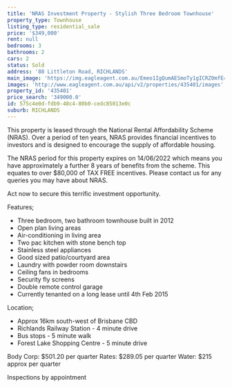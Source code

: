 ```yaml
---
title: 'NRAS Investment Property - Stylish Three Bedroom Townhouse'
property_type: Townhouse
listing_type: residential_sale
price: '$349,000'
rent: null
bedrooms: 3
bathrooms: 2
cars: 2
status: Sold
address: '88 Littleton Road, RICHLANDS'
main_image: 'https://img.eagleagent.com.au/Emeo1IgQumAESmoTy1gICRZ0mfE=/1280x854/smart/https://s3-us-west-2.amazonaws.com/eagleagent-orig/images/6824171/116238623-image-M.jpg'
images: 'http://www.eagleagent.com.au/api/v2/properties/435401/images'
property_id: '435401'
price_search: '349000.0'
id: 575c4e0d-fdb9-48c4-80b0-cedc85013e0c
suburb: RICHLANDS
---
```

This property is leased through the National Rental Affordability Scheme (NRAS). Over a period of ten years, NRAS provides financial incentives to investors and is designed to encourage the supply of affordable housing.

The NRAS period for this property expires on 14/06/2022 which means you have approximately a further 8 years of benefits from the scheme. This equates to over $80,000 of TAX FREE incentives. Please contact us for any queries you may have about NRAS.

Act now to secure this terrific investment opportunity.

Features;

* Three bedroom, two bathroom townhouse built in 2012
* Open plan living areas
* Air-conditioning in living area
* Two pac kitchen with stone bench top
* Stainless steel appliances
* Good sized patio/courtyard area
* Laundry with powder room downstairs
* Ceiling fans in bedrooms
* Security fly screens
* Double remote control garage
* Currently tenanted on a long lease until 4th Feb 2015

Location;

* Approx 16km south-west of Brisbane CBD
* Richlands Railway Station - 4 minute drive
* Bus stops - 5 minute walk
* Forest Lake Shopping Centre - 5 minute drive

Body Corp: $501.20 per quarter
Rates: $289.05 per quarter
Water: $215 approx per quarter

Inspections by appointment